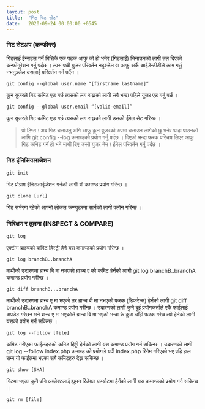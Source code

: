 ```yaml
---
layout: post
title:  "गिट चिट सीट"
date:   2020-09-24 00:00:00 +0545
---
```

### गिट सेटअप (कन्फीगर)

गिटलाई ईन्सटल गर्ने बित्तिकै एक पटक आफु को हो भनेर (गिटलाई) चिनाउनको लागी तल दिएको कन्फीगुरेशन गर्नु पर्दछ । त्यस पछी युुजर परिवर्तन नहुञ्जेल वा आफु अर्कै आईडेन्टीटीले काम गर्छु नभनुञ्जेल यसलाई परिवर्तन गर्न पर्दैन । 

```
git config --global user.name “[firstname lastname]”
```
कुन युजरले गिट कमिट एड गर्छ त्यसको लग राख्नको लागी सबै भन्दा पहिले युजर एड गर्नु पर्छ । 
```
git config --global user.email “[valid-email]”
```
कुन युजरले गिट कमिट एड गर्छ त्यसको लग राख्नको लागी उसको ईमेल सेट गरिन्छ । 

> प्रो टिप्स : अब गिट चलाउनु अगि आफु कुन युजरको रुपमा चलाउन लागेको छु भनेर थाहा पाउनको लागि git config --log कमाण्डको प्रयोग गर्नु पर्दछ । दिएको भन्दा फरक परिचय लिएर आफु गिट कमिट गर्ने हो भने माथी दिए जस्तै युजर नेम / ईमेल परिवर्तन गर्नु पर्दछ । 

### गिट ईनिसियलाजेशन 

```
git init
```
गिट प्रोग्राम ईनिसलाईजेशन गर्नको लागी यो कमाण्ड प्रयोग गरिन्छ ।
```
git clone [url]
```
गिट सर्भरमा रहेको आफ्नो लोकल कम्प्युटरमा सार्नको लागी क्लोन गरिन्छ ।

### निरिक्षण र तुलना (INSPECT & COMPARE)

```
git log
```
एक्टीभ ब्राञ्चको कमिट हिस्ट्री हेर्न यस कमाण्डको प्रयोग गरिन्छ ।
```
git log branchB..branchA
```
माथीको उदारणमा ब्रान्च बि मा नभएको ब्राञ्च ए को कमिट हेर्नको लागी git log branchB..branchA कमाण्ड प्रयोग गरीन्छ ।
```
git diff branchB...branchA
```
माथीको उदारणमा ब्रान्च ए मा भएको तर ब्रान्च बी मा नभएको फरक (डिफरेन्स) हेर्नको लागी  git diff branchB..branchA कमाण्ड प्रयोग गरीन्छ । उदारणको लगाी कुनै दुई प्रयोगकर्ताले एकै फाईलाई अपडेट गरेछन भने ब्रान्च ए मा भएकोले ब्रान्च बि मा भएको भन्दा के कुरा चाँही फरक गरेछ त्यो हेर्नको लागी यसको प्रयोग गर्न सकिन्छ । 
```
git log --follow [file]
```
कमिट गरीएका फाईलहरुको कमिट हिष्ट्री हेर्नको लागी यस कमाण्ड प्रयोग गर्न सकिन्छ । उदारणको लागी git log --follow index.php कमाण्ड को प्रयोगले यदी index.php रिनेम गरिएको भए पहि हाल सम्म यो फाईलमा भएका सबै कमिटहरु देख्न सकिन्छ । 

```
git show [SHA]
```
गिटमा भएका कुनै पनि अब्जेक्टलाई ह्युमन रिडेबल फर्म्याटमा हेर्नको लागी यस कमाण्डको प्रयोग गर्न सकिन्छ । 
```
git rm [file]
```
